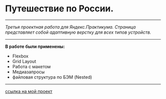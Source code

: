 # Путешествие по России.
------
_Третья проектная работа для Яндекс.Практикума. Страница представляет собой адаптивную верстку для всех типов устройств._

------

**В работе были применены:**
* Flexbox
* Grid Layout
* Работа с макетом
* Медиазапросы
* файловая структура по БЭМ (Nested)
-----

[ссылка на мой проект](https://github.com/nargizasul/russian-travel.git)
